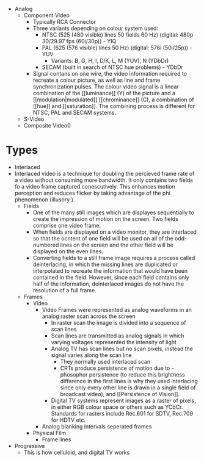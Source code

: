 - Analog
	- Component Video
		- Typically RCA Connector
		- Three variants depending on colour system used: 
			- NTSC (525 (480 visible) lines 50 fields 60 Hz) (digital: 480p 30/29.97 fps (60i/30p)) - YIQ
			- PAL (625 (576 visible) lines 50 Hz) (digital: 576i (50i/25p)) - YUV
				- Variants: B, G, H, I, D/K, L, M (YUV), N (YDbDr)
			- SECAM (built in search of NTSC hue problems) - YDbDr
		- Signal contans on one wire, the video information required to recreate a colour picture, as well as line and frame synchronization pulses. The colour video signal is a linear combination of the [[luminance]] (Y) of the picture and a [[modulation|modulated]] [[chrominance]] (C), a combination of [[hue]] and [[saturation]]. The combining process is different for NTSC, PAL and SECAM systems.
	- S-Video
	- Composite Video0

# Types
- Interlaced
- Interlaced video is a technique for doubling the percieved frame rate of a video without consuming more bandwidth. It only contains two fields fo a video frame captured conescutively. This enhances motion perception and reduces flicker by taking advantage of the phi phenomenon (illusory ).
	- Fields
		- One of the many still images which are displayes sequentially to create the impression of motion on the screen. Two fields comprise one video frame.
		- When fields are displayed on a video monitor, they are interlaced so that the ocntent of one field will be used on all of the odd-numbered lines on the screen and the other field will be displayed on the even lines.
		- Converting fields to a still frame image requires a process called deinterlacing, in which the missing lines are duplicated or interpolated to recreate the information that would have been contained in the field. However, since each field contains only half of the information, deinterlaced images do not have the resolution of a full frame.
	- Frames
		- Video
			- Video Frames were represented as analog waveforms in an analog raster scan across the screen
				- In raster scan the image is divided into a sequence of scan lines
				- Scan lines are transmitted as analog signals in which varying voltages represented the intensity of light
				- Analog TV has scan lines but no scan pixels, instead the signal varies along the scan line
					- They normally used interlaced scan
					- CRTs produce persistence of motion due to -  phosophor persistence (to reduce this brightness difference in the first lines is why they used interlacing since only every other line is drawn in a single field of broadcast video), and [[Persistence of Vision]].
				- Digital TV systems represent images as a raster of pixels, in either RGB colour space or others such as YCbCr. Standards for rasters include Rec.601 for SDTV, Rec.709 for HDTV etc.
			- Analog blanking intervals seperated frames
		- Physical Film
			- Frame lines
- Progressive
	- This is how celluloid, and digital TV works